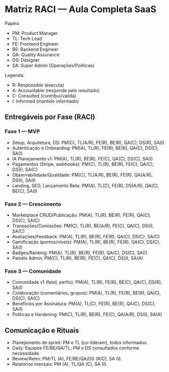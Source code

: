# Matriz RACI — Aula Completa SaaS

Papéis:
- PM: Product Manager
- TL: Tech Lead
- FE: Frontend Engineer
- BE: Backend Engineer
- QA: Quality Assurance
- DS: Designer
- SA: Super Admin (Operações/Políticas)

Legenda:
- R: Responsible (executa)
- A: Accountable (responde pelo resultado)
- C: Consulted (contribui/valida)
- I: Informed (mantido informado)

## Entregáveis por Fase (RACI)

### Fase 1 — MVP
- Setup, Arquitetura, DS: PM(C), TL(A/R), FE(R), BE(R), QA(C), DS(R), SA(I)
- Autenticação e Onboarding: PM(A), TL(R), FE(R), BE(R), QA(C), DS(C), SA(I)
- IA Planejamento v1: PM(A), TL(R), BE(R), FE(C), QA(C), DS(C), SA(I)
- Pagamentos (Stripe, webhooks): PM(C), TL(R), BE(R), FE(C), QA(C), DS(I), SA(C)
- Observabilidade/Qualidade: PM(C), TL(A/R), BE(R), FE(R), QA(A/R), DS(I), SA(I)
- Landing, SEO, Lançamento Beta: PM(A), TL(C), FE(R), DS(A/R), QA(C), BE(C), SA(I)

### Fase 2 — Crescimento
- Marketplace CRUD/Publicação: PM(A), TL(R), BE(R), FE(R), QA(C), DS(C), SA(C)
- Transações/Comissões: PM(C), TL(R), BE(A/R), FE(C), QA(C), DS(I), SA(C)
- Avaliações/Feedback: PM(A), TL(R), BE(R), FE(R), QA(C), DS(C), SA(C)
- Gamificação (pontos/níveis): PM(A), TL(R), BE(R), FE(R), QA(C), DS(C), SA(I)
- Badges/Ranking: PM(A), TL(R), BE(R), FE(R), QA(C), DS(C), SA(I)
- Painéis Admin: PM(C), TL(R), BE(R), FE(C), QA(C), DS(I), SA(A)

### Fase 3 — Comunidade
- Comunidade v1 (feed, perfis): PM(A), TL(R), FE(R), BE(C), QA(C), DS(R), SA(I)
- Colaboração (comentários, grupos): PM(A), TL(R), FE(R), BE(R), QA(C), DS(C), SA(C)
- Benefícios por Assinatura: PM(A), TL(C), FE(R), BE(R), QA(C), DS(C), SA(I)
- Políticas e Hardening: PM(C), TL(R), BE(R), FE(C), QA(A/R), DS(I), SA(A)

## Comunicação e Rituais
- Planejamento de sprint: PM e TL (co-lideram), todos informados.
- Daily: Equipes FE/BE/QA/TL; PM e DS consultados conforme necessidade.
- Review/Retro: PM/TL (A), FE/BE/QA/DS (R/C), SA (I).
- Relatórios mensais: PM (A), TL/QA (C), SA (I).
